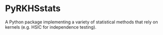 # PyRKHSstats
A Python package implementing a variety of statistical methods that rely on kernels (e.g. HSIC for independence testing).
